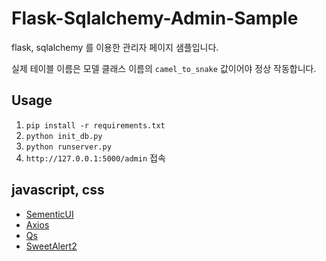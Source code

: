 # Flask-Sqlalchemy-Admin-Sample
flask, sqlalchemy 를 이용한 관리자 페이지 샘플입니다.  

실제 테이블 이름은 모델 클래스 이름의 `camel_to_snake` 값이어야 정상 작동합니다.


## Usage
1. `pip install -r requirements.txt`
1. `python init_db.py`
1. `python runserver.py`
1. `http://127.0.0.1:5000/admin` 접속


## javascript, css
- [SementicUI](https://github.com/Semantic-Org/Semantic-UI)
- [Axios](https://github.com/axios/axios)
- [Qs](https://github.com/ljharb/qs)
- [SweetAlert2](https://github.com/sweetalert2/sweetalert2)
 